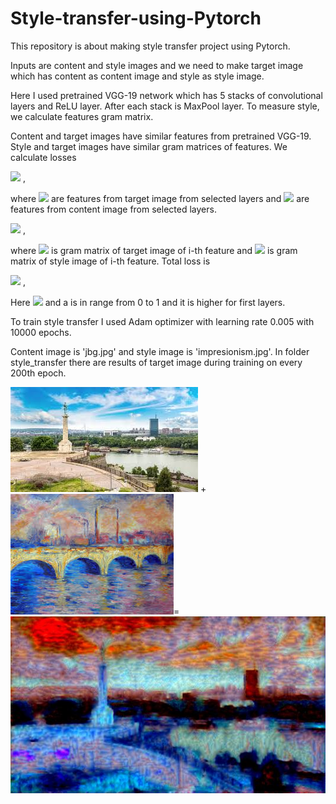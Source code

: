 # Style-transfer-using-Pytorch

This repository is about making style transfer project using Pytorch.

Inputs are content and style images and we need to make target image which has content as content image and style as style image.

Here I used pretrained VGG-19 network which has 5 stacks of convolutional layers and ReLU layer. After each stack is MaxPool layer. 
To measure style, we calculate features gram matrix.

Content and target images have similar features from pretrained VGG-19. Style and target images have similar gram matrices of features. 
We calculate losses

<img src="https://render.githubusercontent.com/render/math?math=loss=\frac{1}{2}\sum(T_c-C_c)^2"> ,

where <img src="https://render.githubusercontent.com/render/math?math=T_c"> are features from target image from selected layers and <img src="https://render.githubusercontent.com/render/math?math=C_c"> are features from content image from selected layers.

<img src="https://render.githubusercontent.com/render/math?math=style loss=a\sum{_i} w_i(T_{s,i}-S_{s,i})^2"> ,

where <img src="https://render.githubusercontent.com/render/math?math=T_{s,i}"> is gram matrix of target image of i-th feature and <img src="https://render.githubusercontent.com/render/math?math=S_{s,i}"> is gram matrix of style image of i-th feature.
Total loss is

<img src="https://render.githubusercontent.com/render/math?math=total loss=\alpha *content loss+ \beta*style loss"> ,

Here <img src="https://render.githubusercontent.com/render/math?math=\alpha=1, \beta=10^6"> and a is in range from 0 to 1 and it is higher for first layers.

To train style transfer I used Adam optimizer with learning rate 0.005 with 10000 epochs. 

Content image is 'jbg.jpg' and style image is 'impresionism.jpg'. In folder style_transfer there are results of target image during training on every 200th epoch.

![Content image](https://github.com/tijanavukovic1/Style-transfer-using-Pytorch/blob/main/bg.jpg?raw=true) + ![Style image](https://github.com/tijanavukovic1/Style-transfer-using-Pytorch/blob/main/impresionism.jpg?raw=true)=![Target image](https://github.com/tijanavukovic1/Style-transfer-using-Pytorch/blob/main/image_new2399.jpg?raw=true)


